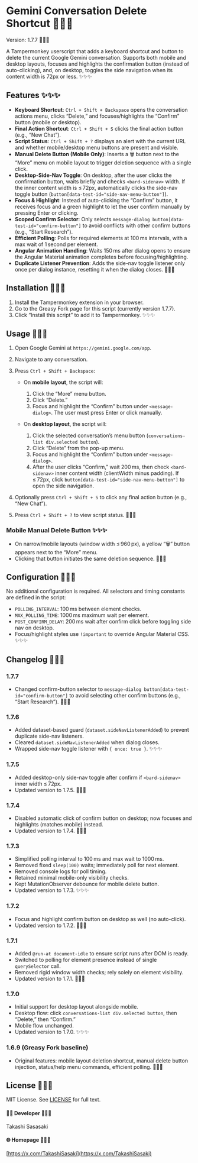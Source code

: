 # Gemini Conversation Delete Shortcut 🚀🚀🚀

Version: 1.7.7 🎉🎉🎉

A Tampermonkey userscript that adds a keyboard shortcut and button to delete the current Google Gemini conversation. Supports both mobile and desktop layouts, focuses and highlights the confirmation button (instead of auto-clicking), and, on desktop, toggles the side navigation when its content width is 72px or less. ✨✨✨

## Features ✨✨✨

* **Keyboard Shortcut**: `Ctrl + Shift + Backspace` opens the conversation actions menu, clicks “Delete,” and focuses/highlights the “Confirm” button (mobile or desktop).
* **Final Action Shortcut**: `Ctrl + Shift + S` clicks the final action button (e.g., “New Chat”).
* **Script Status**: `Ctrl + Shift + ?` displays an alert with the current URL and whether mobile/desktop menu buttons are present and visible.
* **Manual Delete Button (Mobile Only)**: Inserts a 🗑️ button next to the “More” menu on mobile layout to trigger deletion sequence with a single click.
* **Desktop-Side-Nav Toggle**: On desktop, after the user clicks the confirmation button, waits briefly and checks `<bard-sidenav>` width. If the inner content width is ≤ 72px, automatically clicks the side-nav toggle button (`button[data-test-id="side-nav-menu-button"]`).
* **Focus & Highlight**: Instead of auto-clicking the “Confirm” button, it receives focus and a green highlight to let the user confirm manually by pressing Enter or clicking.
* **Scoped Confirm Selector**: Only selects `message-dialog button[data-test-id="confirm-button"]` to avoid conflicts with other confirm buttons (e.g., “Start Research”).
* **Efficient Polling**: Polls for required elements at 100 ms intervals, with a max wait of 1 second per element.
* **Angular Animation Handling**: Waits 150 ms after dialog opens to ensure the Angular Material animation completes before focusing/highlighting.
* **Duplicate Listener Prevention**: Adds the side-nav toggle listener only once per dialog instance, resetting it when the dialog closes. 🎉🎉🎉

## Installation 🚀🚀🚀

1. Install the Tampermonkey extension in your browser.
2. Go to the Greasy Fork page for this script (currently version 1.7.7).
3. Click “Install this script” to add it to Tampermonkey. ✨✨✨

## Usage 🎉🎉🎉

1. Open Google Gemini at `https://gemini.google.com/app`.
2. Navigate to any conversation.
3. Press `Ctrl + Shift + Backspace`:

   * On **mobile layout**, the script will:

     1. Click the “More” menu button.
     2. Click “Delete.”
     3. Focus and highlight the “Confirm” button under `<message-dialog>`. The user must press Enter or click manually.
   * On **desktop layout**, the script will:

     1. Click the selected conversation’s menu button (`conversations-list div.selected button`).
     2. Click “Delete” from the pop-up menu.
     3. Focus and highlight the “Confirm” button under `<message-dialog>`.
     4. After the user clicks “Confirm,” wait 200 ms, then check `<bard-sidenav>` inner content width (clientWidth minus padding). If ≤ 72px, click `button[data-test-id="side-nav-menu-button"]` to open the side navigation.
4. Optionally press `Ctrl + Shift + S` to click any final action button (e.g., “New Chat”).
5. Press `Ctrl + Shift + ?` to view script status. 🚀🚀🚀

### Mobile Manual Delete Button ✨✨✨

* On narrow/mobile layouts (window width ≤ 960 px), a yellow “🗑️” button appears next to the “More” menu.
* Clicking that button initiates the same deletion sequence. 🎉🎉🎉

## Configuration 🚀🚀🚀

No additional configuration is required. All selectors and timing constants are defined in the script:

* `POLLING_INTERVAL`: 100 ms between element checks.
* `MAX_POLLING_TIME`: 1000 ms maximum wait per element.
* `POST_CONFIRM_DELAY`: 200 ms wait after confirm click before toggling side nav on desktop.
* Focus/highlight styles use `!important` to override Angular Material CSS. ✨✨✨

## Changelog 🎉🎉🎉

### 1.7.7

* Changed confirm-button selector to `message-dialog button[data-test-id="confirm-button"]` to avoid selecting other confirm buttons (e.g., “Start Research”). 🚀🚀🚀

### 1.7.6

* Added dataset-based guard (`dataset.sideNavListenerAdded`) to prevent duplicate side-nav listeners.
* Cleared `dataset.sideNavListenerAdded` when dialog closes.
* Wrapped side-nav toggle listener with `{ once: true }`. ✨✨✨

### 1.7.5

* Added desktop-only side-nav toggle after confirm if `<bard-sidenav>` inner width ≤ 72px.
* Updated version to 1.7.5. 🎉🎉🎉

### 1.7.4

* Disabled automatic click of confirm button on desktop; now focuses and highlights (matches mobile) instead.
* Updated version to 1.7.4. 🚀🚀🚀

### 1.7.3

* Simplified polling interval to 100 ms and max wait to 1000 ms.
* Removed fixed `sleep(100)` waits; immediately poll for next element.
* Removed console logs for poll timing.
* Retained minimal mobile-only visibility checks.
* Kept MutationObserver debounce for mobile delete button.
* Updated version to 1.7.3. ✨✨✨

### 1.7.2

* Focus and highlight confirm button on desktop as well (no auto-click).
* Updated version to 1.7.2. 🎉🎉🎉

### 1.7.1

* Added `@run-at document-idle` to ensure script runs after DOM is ready.
* Switched to polling for element presence instead of single `querySelector` call.
* Removed rigid window width checks; rely solely on element visibility.
* Updated version to 1.7.1. 🚀🚀🚀

### 1.7.0

* Initial support for desktop layout alongside mobile.
* Desktop flow: click `conversations-list div.selected button`, then “Delete,” then “Confirm.”
* Mobile flow unchanged.
* Updated version to 1.7.0. ✨✨✨

### 1.6.9 (Greasy Fork baseline)

* Original features: mobile layout deletion shortcut, manual delete button injection, status/help menu commands, efficient polling. 🎉🎉🎉

## License 🚀🚀🚀

MIT License. See [LICENSE](https://github.com/TakashiSasaki/outlook-category/blob/master/LICENSE) for full text.

#### 👨‍💻 Developer 🎉🎉🎉

Takashi Sasasaki

#### 🌐 Homepage 🚀🚀🚀

[https://x.com/TakashiSasaki](https://x.com/TakashiSasaki)
